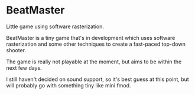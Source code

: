 # BeatMaster
Little game using software rasterization.

BeatMaster is a tiny game that's in development which uses software rasterization and some other techniques to create
a fast-paced top-down shooter.

The game is really not playable at the moment, but aims to be within the next few days.

I still haven't decided on sound support, so it's best guess at this point, but will probably go with something tiny like
mini fmod.
